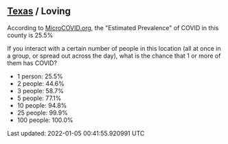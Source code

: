 
## [Texas](/united-states/texas) / Loving

According to [MicroCOVID.org](http://microcovid.org),
the "Estimated Prevalence" of COVID in this county is 25.5%

If you interact with a certain number of people in this location
(all at once in a group, or spread out across the day), what is the chance that
1 or more of them has COVID?

- 1 person: 25.5%
- 2 people: 44.6%
- 3 people: 58.7%
- 5 people: 77.1%
- 10 people: 94.8%
- 25 people: 99.9%
- 100 people: 100.0%

Last updated: 2022-01-05 00:41:55.920991 UTC
